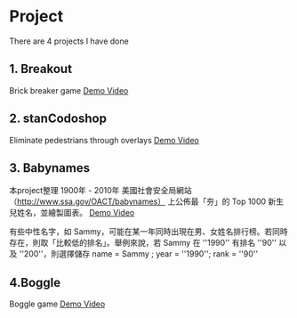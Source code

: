 # Project
There are 4 projects I have done
## 1. Breakout
Brick breaker game [Demo Video](https://drive.google.com/file/d/1VysDsYVIWMNtJmcjQdXYrb7ME31_Qmhd/view?usp=sharing)
## 2. stanCodoshop
Eliminate pedestrians through overlays [Demo Video](https://drive.google.com/file/d/19gIZur6RmJdBXq66bFLkqoCVc2BUOf0p/view?usp=sharing)
## 3. Babynames
   
本project整理 1900年 - 2010年 美國社會安全局網站（http://www.ssa.gov/OACT/babynames） 上公佈最「夯」的 Top 1000 新生兒姓名，並繪製圖表。
[Demo Video](https://drive.google.com/file/d/17niXW04kNxJsGRH8BWrFMTrsHkl6Ka-V/view?usp=sharing)  

有些中性名字，如 Sammy，可能在某一年同時出現在男、女姓名排行榜。若同時存在，則取「比較低的排名」。舉例來說，若 Sammy 在 ''1990'' 有排名 ''90'' 以及 ''200''，則選擇儲存 name = Sammy ; year = ''1990''; rank = ''90''
## 4.Boggle
Boggle game [Demo Video](https://drive.google.com/file/d/19W7njdw6SzjjoE5poPNNcxMa6jJ5kokB/view?usp=sharing)
